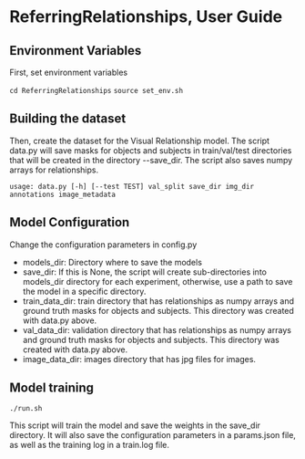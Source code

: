 # ReferringRelationships, User Guide

## Environment Variables

First, set environment variables

```cd ReferringRelationships```
```source set_env.sh```

## Building the dataset

Then, create the dataset for the Visual Relationship model. The script data.py will save masks for
objects and subjects in train/val/test directories that will be created in the directory --save_dir.
The script also saves numpy arrays for relationships.

```usage: data.py [-h] [--test TEST] val_split save_dir img_dir annotations image_metadata```

## Model Configuration

Change the configuration parameters in config.py

* models_dir: Directory where to save the models
* save_dir: If this is None, the script will create sub-directories into models_dir directory for each experiment, otherwise, use a path to save the model in a specific directory.
* train_data_dir: train directory that has relationships as numpy arrays and ground truth masks for objects and subjects. This directory was created with data.py above.
* val_data_dir: validation directory that has relationships as numpy arrays and ground truth masks for objects and subjects. This directory was created with data.py above.
* image_data_dir: images directory that has jpg files for images. 

## Model training

```./run.sh```

This script will train the model and save the weights in the save_dir directory. 
It will also save the configuration parameters in a params.json file, as well as the training log in a train.log file.
